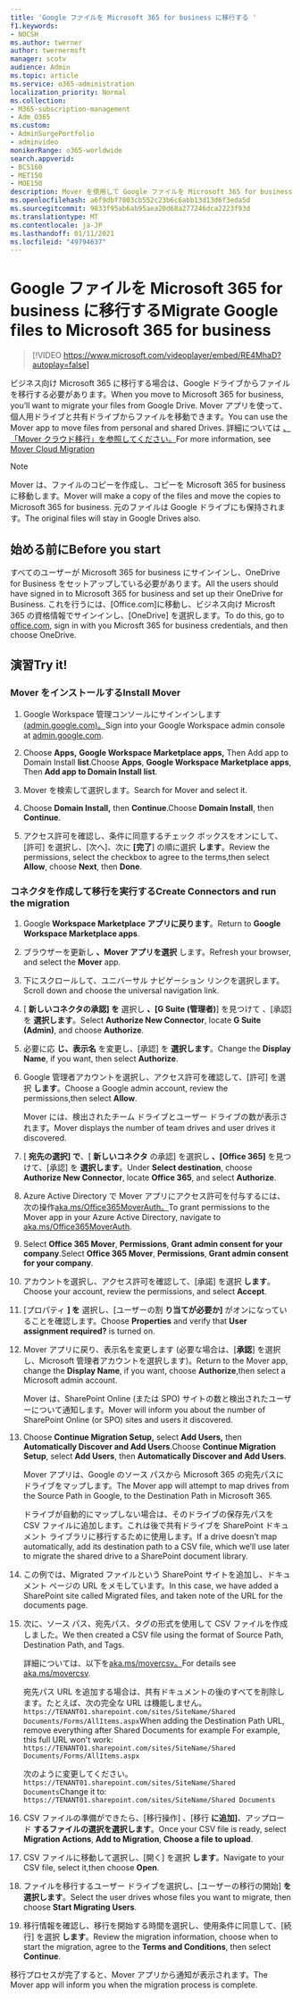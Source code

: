 ```yaml
---
title: 'Google ファイルを Microsoft 365 for business に移行する '
f1.keywords:
- NOCSH
ms.author: twerner
author: twernermsft
manager: scotv
audience: Admin
ms.topic: article
ms.service: o365-administration
localization_priority: Normal
ms.collection:
- M365-subscription-management
- Adm_O365
ms.custom:
- AdminSurgePortfolio
- adminvideo
monikerRange: o365-worldwide
search.appverid:
- BCS160
- MET150
- MOE150
description: Mover を使用して Google ファイルを Microsoft 365 for business に移行する方法について説明します。
ms.openlocfilehash: a6f9dbf7803cb552c23b6c6abb13d13d6f3eda5d
ms.sourcegitcommit: 9833f95ab6ab95aea20d68a277246dca2223f93d
ms.translationtype: MT
ms.contentlocale: ja-JP
ms.lasthandoff: 01/11/2021
ms.locfileid: "49794637"
---
```

# <a name="migrate-google-files-to-microsoft-365-for-business"></a><span data-ttu-id="24f47-103">Google ファイルを Microsoft 365 for business に移行する</span><span class="sxs-lookup"><span data-stu-id="24f47-103">Migrate Google files to Microsoft 365 for business</span></span> 

> [!VIDEO https://www.microsoft.com/videoplayer/embed/RE4MhaD?autoplay=false]

<span data-ttu-id="24f47-104">ビジネス向け Microsoft 365 に移行する場合は、Google ドライブからファイルを移行する必要があります。</span><span class="sxs-lookup"><span data-stu-id="24f47-104">When you move to Microsoft 365 for business, you’ll want to migrate your files from Google Drive.</span></span> <span data-ttu-id="24f47-105">Mover アプリを使って、個人用ドライブと共有ドライブからファイルを移動できます。</span><span class="sxs-lookup"><span data-stu-id="24f47-105">You can use the Mover app to move files from personal and shared Drives.</span></span> <span data-ttu-id="24f47-106">詳細については [、「Mover クラウド移行」を参照してください。](https://docs.microsoft.com/sharepointmigration/mover-plan-migration)</span><span class="sxs-lookup"><span data-stu-id="24f47-106">For more information, see [Mover Cloud Migration](https://docs.microsoft.com/sharepointmigration/mover-plan-migration)</span></span>

> [!NOTE]
> <span data-ttu-id="24f47-107">Mover は、ファイルのコピーを作成し、コピーを Microsoft 365 for business に移動します。</span><span class="sxs-lookup"><span data-stu-id="24f47-107">Mover will make a copy of the files and move the copies to Microsoft 365 for business.</span></span> <span data-ttu-id="24f47-108">元のファイルは Google ドライブにも保持されます。</span><span class="sxs-lookup"><span data-stu-id="24f47-108">The original files will stay in Google Drives also.</span></span>

## <a name="before-you-start"></a><span data-ttu-id="24f47-109">始める前に</span><span class="sxs-lookup"><span data-stu-id="24f47-109">Before you start</span></span>

<span data-ttu-id="24f47-110">すべてのユーザーが Microsoft 365 for business にサインインし、OneDrive for Business をセットアップしている必要があります。</span><span class="sxs-lookup"><span data-stu-id="24f47-110">All the users should have signed in to Microsoft 365 for business and set up their OneDrive for Business.</span></span> <span data-ttu-id="24f47-111">これを行うには、[Office.com][](https://office.com)に移動し、ビジネス向け Microsft 365 の資格情報でサインインし、[OneDrive] を選択します。</span><span class="sxs-lookup"><span data-stu-id="24f47-111">To do this, go to [office.com](https://office.com), sign in with you Microsft 365 for business credentials, and then choose OneDrive.</span></span>

## <a name="try-it"></a><span data-ttu-id="24f47-112">演習</span><span class="sxs-lookup"><span data-stu-id="24f47-112">Try it!</span></span>

### <a name="install-mover"></a><span data-ttu-id="24f47-113">Mover をインストールする</span><span class="sxs-lookup"><span data-stu-id="24f47-113">Install Mover</span></span>

1. <span data-ttu-id="24f47-114">Google Workspace 管理コンソールにサインインします[(admin.google.com)。](https://admin.google.com)</span><span class="sxs-lookup"><span data-stu-id="24f47-114">Sign into your Google Workspace admin console at [admin.google.com](https://admin.google.com).</span></span>

1. <span data-ttu-id="24f47-115">Choose **Apps,** **Google Workspace Marketplace apps,** Then Add app to Domain Install **list**.</span><span class="sxs-lookup"><span data-stu-id="24f47-115">Choose **Apps**, **Google Workspace Marketplace apps**, Then **Add app to Domain Install list**.</span></span>

1. <span data-ttu-id="24f47-116">Mover を検索して選択します。</span><span class="sxs-lookup"><span data-stu-id="24f47-116">Search for Mover and select it.</span></span>

1. <span data-ttu-id="24f47-117">Choose **Domain Install,** then **Continue**.</span><span class="sxs-lookup"><span data-stu-id="24f47-117">Choose **Domain Install**, then **Continue**.</span></span>

1. <span data-ttu-id="24f47-118">アクセス許可を確認し、条件に同意するチェック ボックスをオンにして、[許可] を選択し、[次へ]、次に **[完了**] の順に選択 **します**。</span><span class="sxs-lookup"><span data-stu-id="24f47-118">Review the permissions, select the checkbox to agree to the terms,then select **Allow**, choose **Next**, then **Done**.</span></span>

### <a name="create-connectors-and-run-the-migration"></a><span data-ttu-id="24f47-119">コネクタを作成して移行を実行する</span><span class="sxs-lookup"><span data-stu-id="24f47-119">Create Connectors and run the migration</span></span>

1. <span data-ttu-id="24f47-120">Google **Workspace Marketplace アプリに戻ります**。</span><span class="sxs-lookup"><span data-stu-id="24f47-120">Return to **Google Workspace Marketplace apps**.</span></span>
1. <span data-ttu-id="24f47-121">ブラウザーを更新し **、Mover アプリを選択** します。</span><span class="sxs-lookup"><span data-stu-id="24f47-121">Refresh your browser, and select the **Mover** app.</span></span>
1. <span data-ttu-id="24f47-122">下にスクロールして、ユニバーサル ナビゲーション リンクを選択します。</span><span class="sxs-lookup"><span data-stu-id="24f47-122">Scroll down and choose the universal navigation link.</span></span>
1. <span data-ttu-id="24f47-123">[ **新しいコネクタの承認] を** 選択し **、[G Suite (管理者)**] を見つけて 、[承認] を **選択します**。</span><span class="sxs-lookup"><span data-stu-id="24f47-123">Select **Authorize New Connector**, locate **G Suite (Admin)**, and choose **Authorize**.</span></span>
1. <span data-ttu-id="24f47-124">必要に応 **じ、表示名** を変更し、[承認] を **選択します**。</span><span class="sxs-lookup"><span data-stu-id="24f47-124">Change the **Display Name**, if you want, then select **Authorize**.</span></span>
1. <span data-ttu-id="24f47-125">Google 管理者アカウントを選択し、アクセス許可を確認して、[許可] を選択 **します**。</span><span class="sxs-lookup"><span data-stu-id="24f47-125">Choose a Google admin account, review the permissions,then select **Allow**.</span></span>

    <span data-ttu-id="24f47-126">Mover には、検出されたチーム ドライブとユーザー ドライブの数が表示されます。</span><span class="sxs-lookup"><span data-stu-id="24f47-126">Mover displays the number of team drives and user drives it discovered.</span></span> 

1. <span data-ttu-id="24f47-127">[ **宛先の選択] で**、[ **新しいコネクタ** の承認] を選択し **、[Office 365]** を見つけて、[承認] を **選択します**。</span><span class="sxs-lookup"><span data-stu-id="24f47-127">Under **Select destination**, choose **Authorize New Connector**, locate **Office 365**, and select **Authorize**.</span></span>
1. <span data-ttu-id="24f47-128">Azure Active Directory で Mover アプリにアクセス許可を付与するには、次の操作[aka.ms/Office365MoverAuth。](https://aka.ms/Office365MoverAuth)</span><span class="sxs-lookup"><span data-stu-id="24f47-128">To grant permissions to the Mover app in your Azure Active Directory, navigate to [aka.ms/Office365MoverAuth](https://aka.ms/Office365MoverAuth).</span></span>
1. <span data-ttu-id="24f47-129">Select **Office 365 Mover**, **Permissions**, **Grant admin consent for your company**.</span><span class="sxs-lookup"><span data-stu-id="24f47-129">Select **Office 365 Mover**, **Permissions**, **Grant admin consent for your company**.</span></span>
1. <span data-ttu-id="24f47-130">アカウントを選択し、アクセス許可を確認して、[承諾] を選択 **します**。</span><span class="sxs-lookup"><span data-stu-id="24f47-130">Choose your account, review the permissions, and select **Accept**.</span></span>
1. <span data-ttu-id="24f47-131">[プロパティ **] を** 選択し、[ユーザーの割 **り当てが必要か]** がオンになっていることを確認します。</span><span class="sxs-lookup"><span data-stu-id="24f47-131">Choose **Properties** and verify that **User assignment required?** is turned on.</span></span>
1. <span data-ttu-id="24f47-132">Mover アプリに戻り、表示名を変更します (必要な場合は、[**承認**] を選択し、Microsoft 管理者アカウントを選択します)。</span><span class="sxs-lookup"><span data-stu-id="24f47-132">Return to the Mover app, change the **Display Name**, if you want, choose **Authorize**,then select a Microsoft admin account.</span></span>

    <span data-ttu-id="24f47-133">Mover は、SharePoint Online (または SPO) サイトの数と検出されたユーザーについて通知します。</span><span class="sxs-lookup"><span data-stu-id="24f47-133">Mover will inform you about the number of SharePoint Online (or SPO) sites and users it discovered.</span></span>
1. <span data-ttu-id="24f47-134">Choose **Continue Migration Setup,** select **Add Users,** then **Automatically Discover and Add Users**.</span><span class="sxs-lookup"><span data-stu-id="24f47-134">Choose **Continue Migration Setup**, select **Add Users**, then **Automatically Discover and Add Users**.</span></span>

    <span data-ttu-id="24f47-135">Mover アプリは、Google のソース パスから Microsoft 365 の宛先パスにドライブをマップします。</span><span class="sxs-lookup"><span data-stu-id="24f47-135">The Mover app will attempt to map drives from the Source Path in Google, to the Destination Path in Microsoft 365.</span></span> 

    <span data-ttu-id="24f47-136">ドライブが自動的にマップしない場合は、そのドライブの保存先パスを CSV ファイルに追加します。これは後で共有ドライブを SharePoint ドキュメント ライブラリに移行するために使用します。</span><span class="sxs-lookup"><span data-stu-id="24f47-136">If a drive doesn’t map automatically, add its destination path to a CSV file, which we’ll use later to migrate the shared drive to a SharePoint document library.</span></span> 

1. <span data-ttu-id="24f47-137">この例では、Migrated ファイルという SharePoint サイトを追加し、ドキュメント ページの URL をメモしています。</span><span class="sxs-lookup"><span data-stu-id="24f47-137">In this case, we have added a SharePoint site called Migrated files, and taken note of the URL for the documents page.</span></span> 
1. <span data-ttu-id="24f47-138">次に、ソース パス、宛先パス、タグの形式を使用して CSV ファイルを作成しました。</span><span class="sxs-lookup"><span data-stu-id="24f47-138">We then created a CSV file using the format of Source Path, Destination Path, and Tags.</span></span> 

    <span data-ttu-id="24f47-139">詳細については、以下を[aka.ms/movercsv。](https://docs.microsoft.com/sharepointmigration/mover-create-migration-csv)</span><span class="sxs-lookup"><span data-stu-id="24f47-139">For details see [aka.ms/movercsv](https://docs.microsoft.com/sharepointmigration/mover-create-migration-csv).</span></span>

    <span data-ttu-id="24f47-140">宛先パス URL を追加する場合は、共有ドキュメントの後のすべてを削除します。たとえば、次の完全な URL は機能しません。 `https://TENANT01.sharepoint.com/sites/SiteName/Shared Documents/Forms/AllItems.aspx`</span><span class="sxs-lookup"><span data-stu-id="24f47-140">When adding the Destination Path URL, remove everything after Shared Documents for example For example, this full URL won't work: `https://TENANT01.sharepoint.com/sites/SiteName/Shared Documents/Forms/AllItems.aspx`</span></span>

    <span data-ttu-id="24f47-141">次のように変更してください。`https://TENANT01.sharepoint.com/sites/SiteName/Shared Documents`</span><span class="sxs-lookup"><span data-stu-id="24f47-141">Change it to: `https://TENANT01.sharepoint.com/sites/SiteName/Shared Documents`</span></span>

1. <span data-ttu-id="24f47-142">CSV ファイルの準備ができたら、[移行操作] 、[移行 **に追加]**、アップロード **するファイルの選択を選択します**。</span><span class="sxs-lookup"><span data-stu-id="24f47-142">Once your CSV file is ready, select **Migration Actions**, **Add to Migration**, **Choose a file to upload**.</span></span>
1. <span data-ttu-id="24f47-143">CSV ファイルに移動して選択し、[開く] を選択 **します**。</span><span class="sxs-lookup"><span data-stu-id="24f47-143">Navigate to your CSV file, select it,then choose **Open**.</span></span>
1. <span data-ttu-id="24f47-144">ファイルを移行するユーザー ドライブを選択し、[ユーザーの移行の開始] **を選択します**。</span><span class="sxs-lookup"><span data-stu-id="24f47-144">Select the user drives whose files you want to migrate, then choose **Start Migrating Users**.</span></span>
1. <span data-ttu-id="24f47-145">移行情報を確認し、移行を開始する時間を選択し、使用条件に同意して、[続行] を選択 **します**。</span><span class="sxs-lookup"><span data-stu-id="24f47-145">Review the migration information, choose when to start the migration, agree to the **Terms and Conditions**, then select **Continue**.</span></span>

<span data-ttu-id="24f47-146">移行プロセスが完了すると、Mover アプリから通知が表示されます。</span><span class="sxs-lookup"><span data-stu-id="24f47-146">The Mover app will inform you when the migration process is complete.</span></span>
